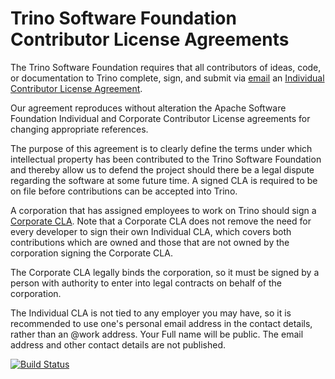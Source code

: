# Trino Software Foundation Contributor License Agreements

The Trino Software Foundation requires that all contributors of ideas,
code, or documentation to Trino complete, sign, and submit via [email](mailto:cla@trino.io) an
[Individual Contributor License Agreement](https://github.com/trinodb/cla/raw/master/Trino%20Foundation%20Individual%20CLA.pdf).

Our agreement reproduces without alteration the Apache Software Foundation
Individual and Corporate Contributor License agreements for changing appropriate
references.

The purpose of this agreement is to clearly define the terms under which
intellectual property has been contributed to the Trino Software Foundation
 and thereby allow us to defend the project should there be a legal dispute
 regarding the software at some future time. A signed CLA is required to be
 on file before contributions can be accepted into Trino.

A corporation that has assigned employees to work on Trino should sign a 
[Corporate CLA](https://raw.githubusercontent.com/trinodb/cla/master/Trino%20Foundation%20Corporate%20CLA.txt). 
Note that a Corporate CLA does not remove the need for every 
developer to sign their own Individual CLA, which covers both contributions 
which are owned and those that are not owned by the corporation signing the 
Corporate CLA.

The Corporate CLA legally binds the corporation, so it must be signed by a
person with authority to enter into legal contracts on behalf of the corporation.

The Individual CLA is not tied to any employer you may have, so it is recommended
to use one's personal email address in the contact details, rather than an
@work address. Your Full name will be public. The email address and other contact details are
not published.

[![Build Status](https://travis-ci.com/trinodb/cla.svg?branch=master)](https://travis-ci.com/trinodb/cla)
